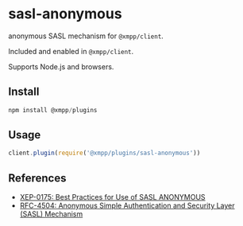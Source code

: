 # sasl-anonymous

anonymous SASL mechanism for `@xmpp/client`.

Included and enabled in `@xmpp/client`.

Supports Node.js and browsers.

## Install

```js
npm install @xmpp/plugins
```

## Usage

```js
client.plugin(require('@xmpp/plugins/sasl-anonymous'))
```

## References

* [XEP-0175: Best Practices for Use of SASL ANONYMOUS](https://xmpp.org/extensions/xep-0175.html)
* [RFC-4504: Anonymous Simple Authentication and Security Layer (SASL) Mechanism](https://tools.ietf.org/html/rfc4505)
